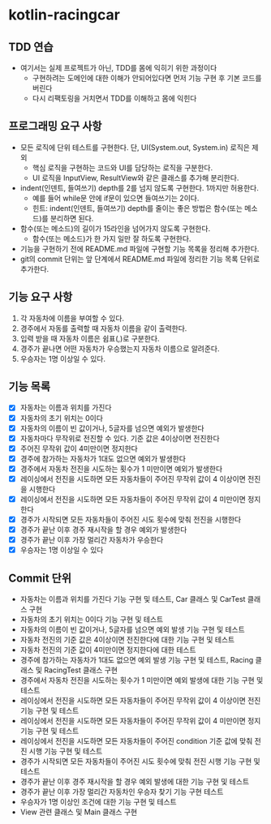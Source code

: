 # kotlin-racingcar
## TDD 연습
- 여기서는 실제 프로젝트가 아닌, TDD를 몸에 익히기 위한 과정이다
  - 구현하려는 도메인에 대한 이해가 안되어있다면 먼저 기능 구현 후 기본 코드를 버린다
  - 다시 리팩토링을 거치면서 TDD를 이해하고 몸에 익힌다

## 프로그래밍 요구 사항
- 모든 로직에 단위 테스트를 구현한다. 단, UI(System.out, System.in) 로직은 제외
  - 핵심 로직을 구현하는 코드와 UI를 담당하는 로직을 구분한다.
  - UI 로직을 InputView, ResultView와 같은 클래스를 추가해 분리한다.
- indent(인덴트, 들여쓰기) depth를 2를 넘지 않도록 구현한다. 1까지만 허용한다.
  - 예를 들어 while문 안에 if문이 있으면 들여쓰기는 2이다.
  - 힌트: indent(인덴트, 들여쓰기) depth를 줄이는 좋은 방법은 함수(또는 메소드)를 분리하면 된다.
- 함수(또는 메소드)의 길이가 15라인을 넘어가지 않도록 구현한다.
  - 함수(또는 메소드)가 한 가지 일만 잘 하도록 구현한다.
- 기능을 구현하기 전에 README.md 파일에 구현할 기능 목록을 정리해 추가한다.
- git의 commit 단위는 앞 단계에서 README.md 파일에 정리한 기능 목록 단위로 추가한다.

## 기능 요구 사항
1. 각 자동차에 이름을 부여할 수 있다.
2. 경주에서 자동를 출력할 때 자동차 이름을 같이 출력한다.
3. 입력 받을 때 자동차 이름은 쉼표(,)로 구분한다.
4. 경주가 끝나면 어떤 자동차가 우승했는지 자동차 이름으로 알려준다.
5. 우승자는 1명 이상일 수 있다.

## 기능 목록
- [x] 자동차는 이름과 위치를 가진다
- [x] 자동차의 초기 위치는 0이다
- [x] 자동차의 이름이 빈 값이거나, 5글자를 넘으면 예외가 발생한다
- [x] 자동차마다 무작위로 전진할 수 있다. 기준 값은 4이상이면 전진한다
- [x] 주어진 무작위 값이 4미만이면 정지한다
- [x] 경주에 참가하는 자동차가 1대도 없으면 예외가 발생한다
- [x] 경주에서 자동차 전진을 시도하는 횟수가 1 미만이면 예외가 발생한다
- [x] 레이싱에서 전진을 시도하면 모든 자동차들이 주어진 무작위 값이 4 이상이면 전진을 시행한다
- [x] 레이싱에서 전진을 시도하면 모든 자동차들이 주어진 무작위 값이 4 미만이면 정지한다
- [x] 경주가 시작되면 모든 자동차들이 주어진 시도 횟수에 맞춰 전진을 시행한다
- [x] 경주가 끝난 이후 경주 재시작을 할 경우 예외가 발생한다
- [x] 경주가 끝난 이후 가장 멀리간 자동차가 우승한다
- [x] 우승자는 1명 이상일 수 있다

## Commit 단위
- 자동차는 이름과 위치를 가진다 기능 구현 및 테스트, Car 클래스 및 CarTest 클래스 구현
- 자동차의 초기 위치는 0이다 기능 구현 및 테스트
- 자동차의 이름이 빈 값이거나, 5글자를 넘으면 예외 발생 기능 구현 및 테스트
- 자동차 전진의 기준 값은 4이상이면 전진한다에 대한 기능 구현 및 테스트
- 자동차 전진의 기준 값이 4미만이면 정지한다에 대한 테스트
- 경주에 참가하는 자동차가 1대도 없으면 예외 발생 기능 구현 및 테스트, Racing 클래스 및 RacingTest 클래스 구현
- 경주에서 자동차 전진을 시도하는 횟수가 1 미만이면 예외 발생에 대한 기능 구현 및 테스트
- 레이싱에서 전진을 시도하면 모든 자동차들이 주어진 무작위 값이 4 이상이면 전진 기능 구현 및 테스트
- 레이싱에서 전진을 시도하면 모든 자동차들이 주어진 무작위 값이 4 미만이면 정지 기능 구현 및 테스트
- 레이싱에서 전진을 시도하면 모든 자동차들이 주어진 condition 기준 값에 맞춰 전진 시행 기능 구현 및 테스트
- 경주가 시작되면 모든 자동차들이 주어진 시도 횟수에 맞춰 전진 시행 기능 구현 및 테스트
- 경주가 끝난 이후 경주 재시작을 할 경우 예외 발생에 대한 기능 구현 및 테스트
- 경주가 끝난 이후 가장 멀리간 자동차인 우승자 찾기 기능 구현 테스트
- 우승자가 1명 이상인 조건에 대한 기능 구현 및 테스트
- View 관련 클래스 및 Main 클래스 구현
